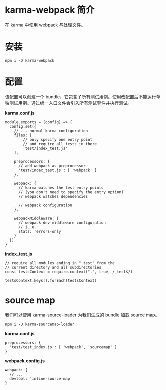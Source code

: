 # karma-webpack 简介

在 karma 中使用 webpack 与处理文件。

# 安装

```
npm i -D karma-webpack
```

# 配置

该配置可以创建一个 bundle，它包含了所有测试用例。使用改配置后不能运行单独测试用例。通过统一入口文件会引入所有测试套件并执行测试。

**karma.conf.js**

```
module.exports = (config) => {
  config.set({
    // ... normal karma configuration
    files: [
        // only specify one entry point
        // and require all tests in there
        'test/index_test.js'
    ],
 
    preprocessors: {
      // add webpack as preprocessor
      'test/index_test.js': [ 'webpack' ]
    },
 
    webpack: {
      // karma watches the test entry points
      // (you don't need to specify the entry option)
      // webpack watches dependencies
 
      // webpack configuration
    },
 
    webpackMiddleware: {
      // webpack-dev-middleware configuration
      // i. e.
      stats: 'errors-only'
    }
  })
}
```

**index_test.js**

```
// require all modules ending in "_test" from the
// current directory and all subdirectories
const testsContext = require.context(".", true, /_test$/)
 
testsContext.keys().forEach(testsContext)
```

# source map

我们可以使用 karma-source-loader 为我们生成的 bundle 加载 source map。

```
npm i -D karma-sourcemap-loader
```

**karma.conf.js**

```
preprocessors: {
  'test/test_index.js': [ 'webpack', 'sourcemap' ]
}
```

**webpack.config.js**

```
webpack: {
  // ...
  devtool: 'inline-source-map'
}
```
